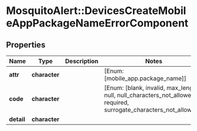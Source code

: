 # MosquitoAlert::DevicesCreateMobileAppPackageNameErrorComponent


## Properties
Name | Type | Description | Notes
------------ | ------------- | ------------- | -------------
**attr** | **character** |  | [Enum: [mobile_app.package_name]] 
**code** | **character** |  | [Enum: [blank, invalid, max_length, null, null_characters_not_allowed, required, surrogate_characters_not_allowed]] 
**detail** | **character** |  | 


